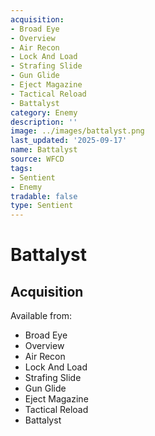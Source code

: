 ```yaml
---
acquisition:
- Broad Eye
- Overview
- Air Recon
- Lock And Load
- Strafing Slide
- Gun Glide
- Eject Magazine
- Tactical Reload
- Battalyst
category: Enemy
description: ''
image: ../images/battalyst.png
last_updated: '2025-09-17'
name: Battalyst
source: WFCD
tags:
- Sentient
- Enemy
tradable: false
type: Sentient
---
```


# Battalyst

## Acquisition

Available from:
- Broad Eye
- Overview
- Air Recon
- Lock And Load
- Strafing Slide
- Gun Glide
- Eject Magazine
- Tactical Reload
- Battalyst

